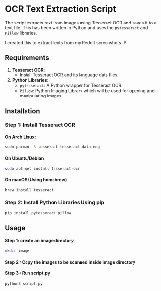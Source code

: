 # OCR Text Extraction Script

The script extracts text from images using Tesseract OCR and saves it to a text file.
This has been written in Python and uses the `pytesseract` and `Pillow` libraries.

I created this to extract texts from my Reddit screenshots :P

## Requirements

1. **Tesseract OCR**:
    - Install Tesseract OCR and its language data files.
2. **Python Libraries**:
    - `pytesseract`: A Python wrapper for Tesseract OCR.
    - `Pillow`: Python Imaging Library which will be used for opening and manipulating images.

## Installation

### Step 1: Install Tesseract OCR

#### On Arch Linux:
```bash
sudo pacman -S tesseract tesseract-data-eng
```
#### On Ubuntu/Debian
```bash
sudo apt-get install tesseract-ocr
```
#### On macOS (Using homebrew)
```bash
brew install tesseract
```

### Step 2: Install Python Libraries Using pip

```bash
pip install pytesseract pillow
```

## Usage

#### Step 1: create an image directory

```bash
mkdir image
```

#### Step 2 : Copy the images to be scanned inside image directory

#### Step 3 : Run script.py
``` bash
python3 script.py
```
